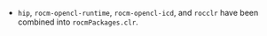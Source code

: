 - `hip`, `rocm-opencl-runtime`, `rocm-opencl-icd`, and `rocclr` have been
  combined into `rocmPackages.clr`.
